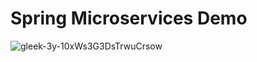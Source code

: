 # Spring Microservices Demo

![gleek-3y-10xWs3G3DsTrwuCrsow](https://user-images.githubusercontent.com/6123841/115467844-d3ca8580-a23a-11eb-8b92-db7707142fa4.png)
